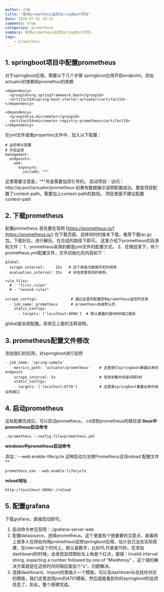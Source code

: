 ```yaml
---
author: 江峰
title: "使用prometheus监控SpringBoot项目"
date: 2020-07-01 10:55
comments: true
categories: prometheus
summary: 使用prometheus监控SpringBoot项目。
tags: 
	- prometheus
---
```


<meta name="referrer" content="no-referrer" />

##  1. springboot项目中配置prometheus


 对于springboot应用，需要以下几个步骤
springboot应用开启endpoint，添加actuator的依赖和promethus的依赖

```
<dependency>
  <groupId>org.springframework.boot</groupId>
  <artifactId>spring-boot-starter-actuator</artifactId>
</dependency>

<dependency>
  <groupId>io.micrometer</groupId>
  <artifactId>micrometer-registry-prometheus</artifactId>
</dependency>
```
在yml文件或者properties文件中，加入以下配置：

```
# 监控相关配置
# 开启监控
management:
  endpoints:
    web:
      exposure:
        include: "*"  
```
这里需要注意是，"*"号是需要加双引号的。
启动项目：访问：http://ip:port/actuator/prometheus
如果有数据展示说明配置成功。要是项目配置了context-path。需要加上context-path的路径。
项目里面不建议配置context-path

## 2. 下载prometheus
配置prometheus
首先要在官网 [https://prometheus.io/](https://prometheus.io/)
在下载页面，选择何时的版本下载，推荐下载tar.gz包。下载好后，进行解压。在合适的路径下即可。
这里介绍下prometheus的目录和文件：
1、prometheus采用的都是yml文件的配置方式。
2、在根目录下，有个prometheus.yml配置文件，文件初始化的内容如下： 
```
global:
  scrape_interval:     15s   # 这个是每次数据手机的频率
  evaluation_interval: 15s   # 评估告警规则的频率。

rule_files:
  # - "first.rules"
  # - "second.rules"

scrape_configs:               # 通过这里的配置控制prometheus监控的资源
  - job_name: prometheus      # prometheus自身默认的
    static_configs:
      - targets: ['localhost:9090']  # 默认暴露的是9090端口服务
```
global是全局配置。具体见上面的注释说明。

## 3. prometheus配置文件修改
添加我们的应用，对springboot进行监控
```
- job_name: 'spring-sample'
    metrics_path: 'actuator/prometheus'    # 这里我们springboot暴露出来的endpoint
    scrape_interval: 5s                    # 信息收集时间是间隔5秒
    static_configs:
    - targets: ['localhost:8778']          # 这里是springboot暴露出来的地址和端口
```

## 4. 启动prometheus
这些配置完成后，可以启动prometheus，
cd进到prometheus的根目录
**linux中prometheus启动命令**

```
./prometheus --config.file=prometheus.yml
```

**windows中prometheus启动命令**


添加：--web.enable-lifecycle
这种启动方法使Prometheus支持reload 配置文件**
```
prometheus.exe --web.enable-lifecycle
```
**reload地址**
```
http://localhost:9090/-/reload
```

## 5. 配置grafana
下载grafana，直接启动即可。
1. 启动命令参见官网：./grafana-server web
2. 配置datasource，选择prometheus。这个里面有个很重要的注意点，我看网上很多人在转如何用prometheus监控springboot应用，估计自己没去实际搭建，在interval这个时间上，默认是数字，比如15,代表是15秒。在添加dashboard的时候，会发现监控图标左上角是个红点，报错：Invalid interval string, expecting a number followed by one of "Mwdhmsy" ，这个错的解决方案就是在这些时间间隔后面加个"s"。问题解决。
3. 选择dashboard，import的里输入一个模板，可以去dashboards去找你对应的模板，我们这里选用jvm的4701模板，然后就能看到你的springboot的监控信息了。到此，整个搭建完成。